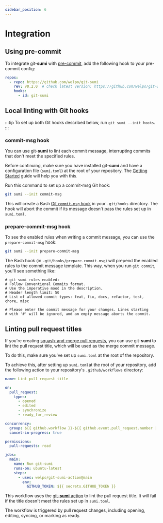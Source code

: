 ```yaml
---
sidebar_position: 6
---
```


# Integration

## Using pre-commit

To integrate git-**sumi** with [pre-commit](https://pre-commit.com/#intro), add the following hook to your pre-commit config:

```yaml title=".pre-commit-config.yaml" showLineNumbers
repos:
  - repo: https://github.com/welpo/git-sumi
    rev: v0.2.0  # check latest version: https://github.com/welpo/git-sumi/tags
    hooks:
      - id: git-sumi
```

## Local linting with Git hooks

:::tip
To set up both Git hooks described below, run `git sumi --init hooks`.
:::

### commit-msg hook

You can use git-**sumi** to lint each commit message, interrupting commits that don't meet the specified rules.

Before continuing, make sure you have installed git-**sumi** and have a configuration file (`sumi.toml`) at the root of your repository. The [Getting Started](/docs) guide will help you with this.

Run this command to set up a commit-msg Git hook:

```bash
git sumi --init commit-msg
```

This will create a Bash [Git `commit-msg` hook](https://git-scm.com/book/en/v2/Customizing-Git-Git-Hooks#_committing_workflow_hooks) in your `.git/hooks` directory. The hook will abort the commit if its message doesn't pass the rules set up in `sumi.toml`.

### prepare-commit-msg hook

To see the enabled rules when writing a commit message, you can use the `prepare-commit-msg` hook:

```bash
git sumi --init prepare-commit-msg
```

The Bash hook (in `.git/hooks/prepare-commit-msg`) will prepend the enabled rules to the commit message template. This way, when you run `git commit`, you'll see something like:

```plaintext
# git-sumi rules enabled:
# Follow Conventional Commits format.
# Use the imperative mood in the description.
# Header length limit: 50
# List of allowed commit types: feat, fix, docs, refactor, test, chore, misc

# Please enter the commit message for your changes. Lines starting
# with '#' will be ignored, and an empty message aborts the commit.
```

## Linting pull request titles

If you're creating [squash-and-merge pull requests](https://docs.github.com/en/repositories/configuring-branches-and-merges-in-your-repository/configuring-pull-request-merges/configuring-commit-squashing-for-pull-requests), you can use git-**sumi** to lint the pull request title, which will be used as the merge commit message.

To do this, make sure you've set up `sumi.toml` at the root of the repository.

To achieve this, after setting up `sumi.toml`at the root of your repository, add the following action to your repository's `.github/workflows` directory:

```yaml title=".github/workflows/git-sumi.yml"
name: Lint pull request title

on:
  pull_request:
    types:
      - opened
      - edited
      - synchronize
      - ready_for_review

concurrency:
  group: ${{ github.workflow }}-${{ github.event.pull_request.number || github.ref }}
  cancel-in-progress: true

permissions:
  pull-requests: read

jobs:
  main:
    name: Run git-sumi
    runs-on: ubuntu-latest
    steps:
      - uses: welpo/git-sumi-action@main
        env:
          GITHUB_TOKEN: ${{ secrets.GITHUB_TOKEN }}
```

This workflow uses the [git-**sumi** action](https://github.com/welpo/git-sumi-action) to lint the pull request title. It will fail if the title doesn't meet the rules set up in `sumi.toml`.

The workflow is triggered by pull request changes, including opening, editing, syncing, or marking as ready.
